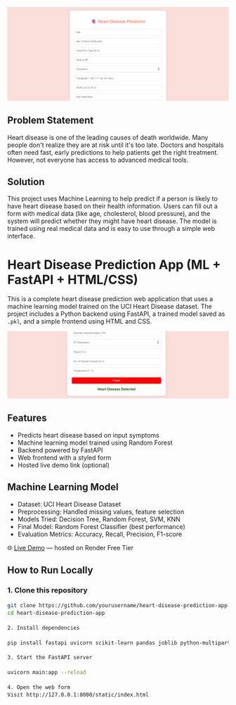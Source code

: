![Heart Disease Input Form](heart1.png)

##  Problem Statement
Heart disease is one of the leading causes of death worldwide. Many people don't realize they are at risk until it's too late. Doctors and hospitals often need fast, early predictions to help patients get the right treatment. However, not everyone has access to advanced medical tools.


##  Solution
This project uses Machine Learning to help predict if a person is likely to have heart disease based on their health information. Users can fill out a form with medical data (like age, cholesterol, blood pressure), and the system will predict whether they might have heart disease. The model is trained using real medical data and is easy to use through a simple web interface.

#  Heart Disease Prediction App (ML + FastAPI + HTML/CSS)

This is a complete heart disease prediction web application that uses a machine learning model trained on the UCI Heart Disease dataset. The project includes a Python backend using FastAPI, a trained model saved as `.pkl`, and a simple frontend using HTML and CSS.

![Prediction Result](heart.png)

##  Features

- Predicts heart disease based on input symptoms
- Machine learning model trained using Random Forest
- Backend powered by FastAPI
- Web frontend with a styled form
- Hosted live demo link (optional)


##  Machine Learning Model

- Dataset: UCI Heart Disease Dataset
- Preprocessing: Handled missing values, feature selection
- Models Tried: Decision Tree, Random Forest, SVM, KNN
- Final Model:  Random Forest Classifier (best performance)
- Evaluation Metrics: Accuracy, Recall, Precision, F1-score


🌐 [Live Demo](https://heart-disease-detection-1-rr00.onrender.com) — hosted on Render Free Tier

##  How to Run Locally

### 1. Clone this repository
```bash
git clone https://github.com/yourusername/heart-disease-prediction-app.git
cd heart-disease-prediction-app

2. Install dependencies

pip install fastapi uvicorn scikit-learn pandas joblib python-multipart

3. Start the FastAPI server

uvicorn main:app --reload

4. Open the web form
Visit http://127.0.0.1:8000/static/index.html